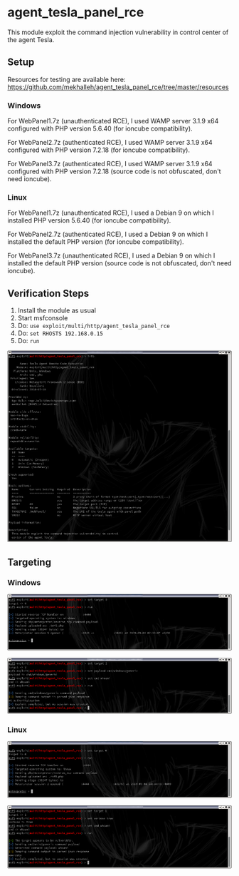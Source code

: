 # agent_tesla_panel_rce

This module exploit the command injection vulnerability in control center of the agent Tesla.

## Setup

Resources for testing are available here:
<https://github.com/mekhalleh/agent_tesla_panel_rce/tree/master/resources>

### Windows

For WebPanel1.7z (unauthenticated RCE), I used WAMP server 3.1.9 x64 configured with PHP version 5.6.40 (for ioncube compatibility).

For WebPanel2.7z (authenticated RCE), I used WAMP server 3.1.9 x64 configured with PHP version 7.2.18 (for ioncube compatibility).

For WebPanel3.7z (authenticated RCE), I used WAMP server 3.1.9 x64 configured with PHP version 7.2.18 (source code is not obfuscated, don't need ioncube).

### Linux

For WebPanel1.7z (unauthenticated RCE), I used a Debian 9 on which I installed PHP version 5.6.40 (for ioncube compatibility).

For WebPanel2.7z (authenticated RCE), I used a Debian 9 on which I installed the default PHP version (for ioncube compatibility).

For WebPanel3.7z (unauthenticated RCE), I used a Debian 9 on which I installed the default PHP version (source code is not obfuscated, don't need ioncube).

## Verification Steps

1. Install the module as usual
2. Start msfconsole
3. Do: `use exploit/multi/http/agent_tesla_panel_rce`
4. Do: `set RHOSTS 192.168.0.15`
5. Do: `run`

![alt text][module_info]

## Targeting

### Windows

![alt text][module_auto-windows]

![alt text][module_cmd-windows]

### Linux

![alt text][module_auto-linux]

![alt text][module_cmd-linux]

[module_info]: https://raw.githubusercontent.com/mekhalleh/agent_tesla_panel_rce/master/pictures/01-demo.png "Module: info"
[module_auto-windows]: https://raw.githubusercontent.com/mekhalleh/agent_tesla_panel_rce/master/pictures/02-demo.png "Module: auto-targeting windows"
[module_cmd-windows]: https://raw.githubusercontent.com/mekhalleh/agent_tesla_panel_rce/master/pictures/03-demo.png "Module: cmd-windows"
[module_auto-linux]: https://raw.githubusercontent.com/mekhalleh/agent_tesla_panel_rce/master/pictures/04-demo.png "Module: auto-linux"
[module_cmd-linux]: https://raw.githubusercontent.com/mekhalleh/agent_tesla_panel_rce/master/pictures/05-demo.png "Module: cmd-linux"

